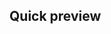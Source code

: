 ## Quick preview

<div class="table-wrap">
  <table id="previewTable"></table>
</div>

<script>
document.addEventListener('DOMContentLoaded', function () {
  renderCSVTable('{{ "/data/snapshot.csv" | relative_url }}', 'previewTable');
});
</script>

